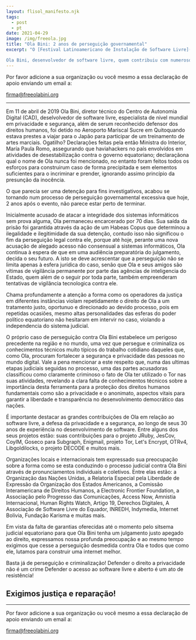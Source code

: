 ```yaml
---
layout: flisol_manifesto.njk
tags:
  - post
  - pt
date: 2021-04-29
image: /img/freeola.jpg
title: "Ola Bini: 2 anos de perseguição governamental"
excerpt: "O [Festival Latinoamericano de Instalação de Software Livre](https://flisol.info/) – **FLISOL** é em evento que organiza, ano após ano, as comunidades de software livre da região desde 2005 com 2 objetivos: promover o uso do software livre e fortalecer os laços de amizade entre ativistas que promovem esse tipo de tecnologia.

Ola Bini, desenvolvedor de software livre, quem contribuiu com numerosos projetos de software livre ao longo de sua carreira, já cumpriu 2 anos desde que começaram uma perseguição governamental contra ele, durante esse tempo se identificou numerosas violações ao devido processo, aplicação arbitrária da justiça, somando incontáveis violações aos seus direitos humanos, por esses motivos, no marco da 17ª edição do FLISOL, escrevemos o seguinte manifesto onde expressamos nossa profunda preocupação pela criminalização de quem trabalha em defesa dos direitos no mundo digital."
---
```


<div class="text-center lg:px-20">
  <p>Por favor adicione a sua organização ou você mesmo a essa declaração de apoio enviando um email a:</p>
  <a class="text-lg lg:text-2xl" href="mailto:firma@freeolabini.org">
    firma@freeolabini.org
  </a>
</div>

<hr />

<div id="statement"></div>

Em 11 de abril de 2019 Ola Bini, diretor técnico do Centro de Autonomia Digital (CAD), deselvolvedor de software livre, especialista de nivel mundial em privacidade e segurança, além de serum reconhecido defensor dos direitos humanos, foi detido no Aeroporto Mariscal Sucre em Quitoquando estava prestes a viajar para o Japão para participar de um treinamento de artes marciais. Ogatilho? Declarações feitas pela então Ministra do Interior, María Paula Romo, assegurando que haviahackers no país envolvidos em atividades de desestabilização contra o governo equatoriano; declaraçãona qual o nome de Ola nunca foi mencionado, no entanto foram feitos todos os esforços para construirum caso de forma precipitada e sem elementos suficientes para o incriminar e prender, ignorando assimo princípio da presunção da inocência.

O que parecia ser uma detenção para fins investigativos, acabou se tornando num processo de perseguição governamental excessiva que hoje, 2 anos após o evento, não parece estar perto de terminar.

Inicialmente acusado de atacar a integridade dos sistemas informáticos sem prova alguma, Ola permaneceu encarcerado por 70 dias. Sua saída da prisão foi garantida através da ação de um Habeas Copus que determinou a ilegalidade e ilegitimidade da sua detenção, contudo isso não significou o fim da perseguição legal contra ele, porque até hoje, perante uma nova acusação de alegado acesso não consensual a sistemas informáticos, Ola continua à espera de que em uma audiência preparatória do julgamento, decida o seu futuro. A isto se deve acrescentar que a perseguição não se limita apenas à esfera jurídica do caso, senão que Ola e seus amigos são vítimas de vigilância permanente por parte das agências de inteligencia do Estado, quem além de o seguir por toda parte, também empreenderam tentativas de vigilância tecnologica contra ele.

Chama profundamente a atenção a forma como os operadores da justiça em diferentes instâncias violam repetidamente o direito de Ola a um tratamento justo, oportunuo e direcionado ao devido processo, pois em repetidas ocasiões, mesmo altas personalidades das esferas do poder político equatoriano não hesitaram em intervir no caso, violando a independencia do sistema judicial.

O próprio caso de perseguição contra Ola Bini estabelece um perigoso precedente na região e no mundo, uma vez que persegue e criminaliza os conhecimentos técnicos muito típicos do trabalho cotidiano daqueles que, como Ola, procuram fortalecer a segurança e privacidade das pessoas no mundo digital. Vale a pena mencionar a este respeito que, numa das ultimas etapas judiciais seguidas no processo, uma das partes acusadoras classificou como claramente criminoso o fato de Ola ter utilizado o Tor nas suas atividades, revelando a clara falta de conhecimentos técnicos sobre a importância desta ferramenta para a proteção dos direitos humanos fundamentais como são a privacidade e o anonimato, aspectos vitais para garantir a liberdade e transparência no desenvolvimento democrático das nações.

É importante destacar as grandes contribuições de Ola em relação ao software livre, a defesa da privacidade e a segurança, ao longo de seus 30 anos de experiência no desenvolvimento de software. Entre alguns dos seus projetos estão: suas contribuições para o projeto JRuby, JesCov, CoyIM, Goseco para Subgraph, Enigmail, projeto Tor, Let's Encrypt, OTRv4, Libgoldilocks, o projeto DECODE e muitos mais.

Organizações locais e internacionais tem expressado sua preocupação sobre a forma como se esta conduzindo o processo judicial contra Ola Bini através de pronunciamentos individuais e coletivos. Entre elas estão: a Organização das Nações Unidas, a Relatoria Especial pela Liberdade de Expressão da Organização dos Estados Americanos, a Comissão Interamericana de Direitos Humanos, a Electronic Frontier Foundation, a Associação pelo Progresso das Comunicações, Access Now, Amnistia Internacional, Human Rights Watch, Artigo 19, Derechos Digitales, A Associação de Software Livre do Equador, INREDH, Indymedia, Internet Bolivia, Fundação Karisma e muitas mais.

Em vista da falta de garantias oferecidas até o momento pelo sitsema judicial equatoriano para que Ola Bini tenha um julgamento justo apegado ao direito, expressamos nossa profunda preocupação e ao mesmo tempo exigimos que cesse a perseguição desmedida contra Ola e todos que como ele, lutamos para construir uma internet melhor.

Basta já de perseguição e criminalização! Defender o direito a privacidade não é um crime Defender o acesso ao software livre e aberto é um ato de resistência!

<div class="text-center lg:px-20">
  <h2>Exigimos justiça e reparação!</h2>
</div>

<hr />

<div class="text-center">
  <p>Por favor adicione a sua organização ou você mesmo a essa declaração de apoio enviando um email a:</p>
  <a class="text-lg lg:text-2xl" href="mailto:firma@freeolabini.org">
    firma@freeolabini.org
  </a>
</div>
